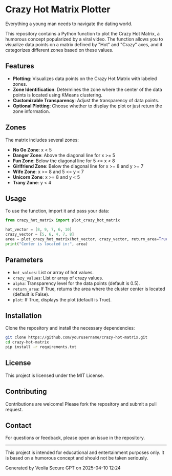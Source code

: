 # Crazy Hot Matrix Plotter
Everything a young man needs to navigate the dating world. 

This repository contains a Python function to plot the Crazy Hot Matrix, a humorous concept popularized by a viral video. The function allows you to visualize data points on a matrix defined by "Hot" and "Crazy" axes, and it categorizes different zones based on these values.

## Features

- **Plotting**: Visualizes data points on the Crazy Hot Matrix with labeled zones.
- **Zone Identification**: Determines the zone where the center of the data points is located using KMeans clustering.
- **Customizable Transparency**: Adjust the transparency of data points.
- **Optional Plotting**: Choose whether to display the plot or just return the zone information.

## Zones

The matrix includes several zones:

- **No Go Zone**: x < 5
- **Danger Zone**: Above the diagonal line for x >= 5
- **Fun Zone**: Below the diagonal line for 5 <= x < 8
- **Girlfriend Zone**: Below the diagonal line for x >= 8 and y >= 7
- **Wife Zone**: x >= 8 and 5 <= y < 7
- **Unicorn Zone**: x >= 8 and y < 5
- **Trany Zone**: y < 4

## Usage

To use the function, import it and pass your data:

```python
from crazy_hot_matrix import plot_crazy_hot_matrix

hot_vector = [8, 9, 7, 6, 10]
crazy_vector = [5, 6, 4, 7, 8]
area = plot_crazy_hot_matrix(hot_vector, crazy_vector, return_area=True)
print("Center is located in:", area)
```

## Parameters

- `hot_values`: List or array of hot values.
- `crazy_values`: List or array of crazy values.
- `alpha`: Transparency level for the data points (default is 0.5).
- `return_area`: If True, returns the area where the cluster center is located (default is False).
- `plot`: If True, displays the plot (default is True).

## Installation

Clone the repository and install the necessary dependencies:

```bash
git clone https://github.com/yourusername/crazy-hot-matrix.git
cd crazy-hot-matrix
pip install -r requirements.txt
```

## License

This project is licensed under the MIT License.

## Contributing

Contributions are welcome! Please fork the repository and submit a pull request.

## Contact

For questions or feedback, please open an issue in the repository.

---

This project is intended for educational and entertainment purposes only. It is based on a humorous concept and should not be taken seriously.

Generated by Veolia Secure GPT on 2025-04-10 12:24
